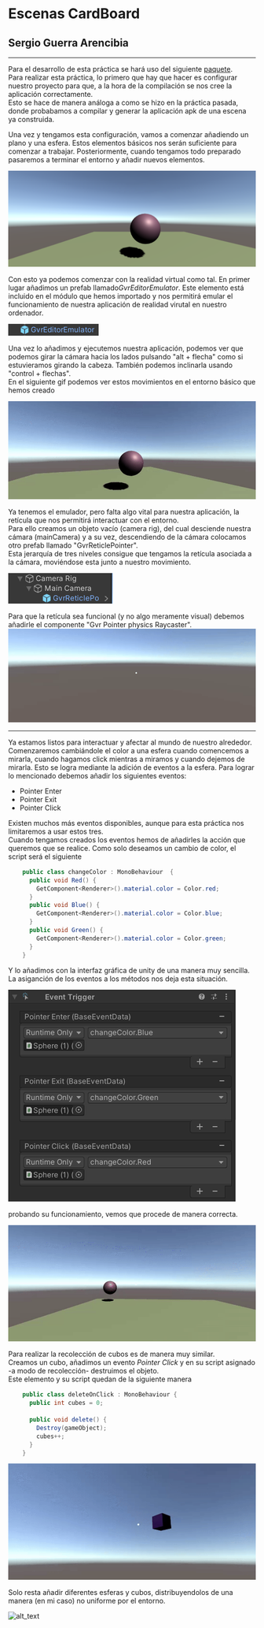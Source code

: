 # Escenas CardBoard
## Sergio Guerra Arencibia
---  
Para el desarrollo de esta práctica se hará uso del siguiente [paquete](https://github.com/googlevr/gvr-unity-sdk/releases).  
Para realizar esta práctica, lo primero que hay que hacer es configurar nuestro proyecto para que, a la hora de la compilación se nos cree la aplicación correctamente.  
Esto se hace de manera análoga a como se hizo en la práctica pasada, donde probabamos a compilar y generar la aplicación apk de una escena ya construida.
  
Una vez y tengamos esta configuración, vamos a comenzar añadiendo un plano y una esfera. Estos elementos básicos nos serán suficiente para comenzar a trabajar. 
Posteriormente, cuando tengamos todo preparado pasaremos a terminar el entorno y añadir nuevos elementos.   

![alt_text](https://github.com/ULL-GII-InterfacesII/EscenasCardBoard-SergioGuerra/blob/main/images%26gifs/Esfera.png)
  
Con esto ya podemos comenzar con la realidad virtual como tal. 
En primer lugar añadimos un prefab llamado*GvrEditorEmulator*. Este elemento está incluido en el módulo que hemos importado y nos permitirá emular el funcionamiento de nuestra aplicación de realidad virutal
en nuestro ordenador.  

![alt_text](https://github.com/ULL-GII-InterfacesII/EscenasCardBoard-SergioGuerra/blob/main/images%26gifs/gvrEditorEmulator.png)

Una vez lo añadimos y ejecutemos nuestra aplicación, podemos ver que podemos girar la cámara hacia los lados pulsando "alt + flecha" como si estuvieramos girando la cabeza. También podemos inclinarla usando "control + flechas".  
En el siguiente gif podemos ver estos movimientos en el entorno básico que hemos creado
  
![alt_text](https://github.com/ULL-GII-InterfacesII/EscenasCardBoard-SergioGuerra/blob/main/images%26gifs/Emulator.gif)


Ya tenemos el emulador, pero falta algo vital para nuestra aplicación, la retícula que nos permitirá interactuar con el entorno.  
Para ello creamos un objeto vacío (camera rig), del cual desciende nuestra cámara (mainCamera) y a su vez, descendiendo de la cámara
colocamos otro prefab llamado "GvrReticlePointer".  
Esta jerarquía de tres niveles consigue que tengamos la retícula asociada a la cámara, moviéndose esta junto a nuestro movimiento.  

![alt_text](https://github.com/ULL-GII-InterfacesII/EscenasCardBoard-SergioGuerra/blob/main/images%26gifs/ReticleHierarchy.png)  

Para que la retícula sea funcional (y no algo meramente visual) debemos añadirle el componente "Gvr Pointer physics Raycaster".  
![alt_text](https://github.com/ULL-GII-InterfacesII/EscenasCardBoard-SergioGuerra/blob/main/images%26gifs/ReticleEmulator.gif)  

---  
Ya estamos listos para interactuar y afectar al mundo de nuestro alrededor.  
Comenzaremos cambiándole el color a una esfera cuando comencemos a mirarla, cuando hagamos click mientras a miramos y cuando dejemos de mirarla. 
Esto se logra mediante la adición de eventos a la esfera. Para lograr lo mencionado debemos añadir los siguientes eventos:

  - Pointer Enter
  - Pointer Exit
  - Pointer Click  
  
Existen muchos más eventos disponibles, aunque para esta práctica nos limitaremos a usar estos tres.  
Cuando tengamos creados los eventos hemos de añadirles la acción que queremos que se realice. Como solo deseamos un cambio de color, el script será el siguiente  

```c#  
    public class changeColor : MonoBehaviour  {
      public void Red() {
        GetComponent<Renderer>().material.color = Color.red;
      }
      public void Blue() {
        GetComponent<Renderer>().material.color = Color.blue;
      }
      public void Green() {
        GetComponent<Renderer>().material.color = Color.green;
      }
    }
```  

Y lo añadimos con la interfaz gráfica de unity de una manera muy sencilla. La asiganción de los eventos a los métodos nos deja esta situación.  

![alt_text](https://github.com/ULL-GII-InterfacesII/EscenasCardBoard-SergioGuerra/blob/main/images%26gifs/Events.png)  

probando su funcionamiento, vemos que procede de manera correcta.  

![alt_text](https://github.com/ULL-GII-InterfacesII/EscenasCardBoard-SergioGuerra/blob/main/images%26gifs/changeColor.gif)  
  
   
Para realizar la recolección de cubos es de manera muy similar.  
Creamos un cubo, añadimos un evento *Pointer Click* y en su script asignado -a modo de recolección- destruimos el objeto.  
Este elemento y su script quedan de la siguiente manera  

```c#
    public class deleteOnClick : MonoBehaviour {
      public int cubes = 0;

      public void delete() {
        Destroy(gameObject);
        cubes++;
      }
    }

```  

![alt_text](https://github.com/ULL-GII-InterfacesII/EscenasCardBoard-SergioGuerra/blob/main/images%26gifs/pickCube.gif)  
  
Solo resta añadir diferentes esferas y cubos, distribuyendolos de una manera (en mi caso) no uniforme por el entorno.  

![alt_text](https://github.com/ULL-GII-InterfacesII/EscenasCardBoard-SergioGuerra/blob/main/images%26gifs/finalResult.gif)
